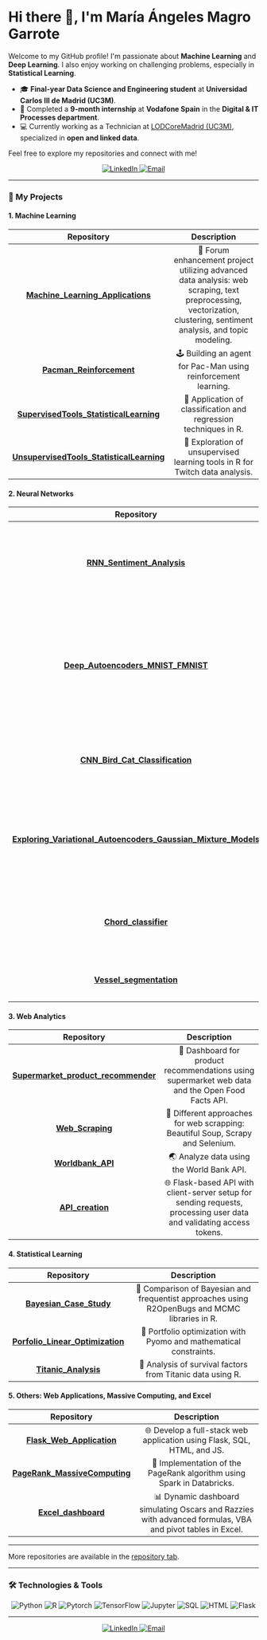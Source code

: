 # Hi there 👋, I'm María Ángeles Magro Garrote

Welcome to my GitHub profile! I'm passionate about **Machine Learning** and **Deep Learning**. I also enjoy working on challenging problems, especially in **Statistical Learning**.

- 🎓 **Final-year Data Science and Engineering student** at **Universidad Carlos III de Madrid (UC3M)**.
- 💼 Completed a **9-month internship** at **Vodafone Spain** in the **Digital & IT Processes department**.
- 💻 Currently working as a Technician at [LODCoreMadrid (UC3M)](https://lodcoremadrid.es/), specialized in **open and linked data**.

Feel free to explore my repositories and connect with me!

<p align="center">
  <a href="https://www.linkedin.com/in/maria-angeles-magro-garrote/" target="_blank">
    <img src="https://img.shields.io/badge/LinkedIn-0077B5?logo=linkedin&logoColor=white&style=for-the-badge" alt="LinkedIn" />
  </a>
  <a href="mailto:mamgmadrid@gmail.com">
    <img src="https://img.shields.io/badge/Email-D14836?logo=gmail&logoColor=white&style=for-the-badge" alt="Email" />
  </a>
</p>

---

### 🌟 My Projects

#### 1. **Machine Learning**
| **Repository** | **Description** |
|:--------------:|:---------------:|
| [**Machine_Learning_Applications**](https://github.com/mariamagro/Machine_Learning_Applications) | 🔄 Forum enhancement project utilizing advanced data analysis: web scraping, text preprocessing, vectorization, clustering, sentiment analysis, and topic modeling. |
| [**Pacman_Reinforcement**](https://github.com/mariamagro/Pacman_Reinforcement) | 🕹️ Building an agent for Pac-Man using reinforcement learning. |
| [**SupervisedTools_StatisticalLearning**](https://github.com/mariamagro/SupervisedTools_StatisticalLearning) | 🔢 Application of classification and regression techniques in R. |
| [**UnsupervisedTools_StatisticalLearning**](https://github.com/mariamagro/UnsupervisedTools_StatisticalLearning) | 🎯 Exploration of unsupervised learning tools in R for Twitch data analysis. |

#### 2. **Neural Networks**
| **Repository** | **Description** |
|:--------------:|:---------------:|
| [**RNN_Sentiment_Analysis**](https://github.com/mariamagro/RNN_Sentiment_Analysis) | 🌿 Sentiment analysis using RNNs and attention mechanisms to improve text classification. |
| [**Deep_Autoencoders_MNIST_FMNIST**](https://github.com/mariamagro/Deep_Autoencoders_MNIST_FMNIST) | 🧠 Explore deep autoencoders on MNIST & FMNIST datasets. Includes denoising, regularization, and architecture experiments. |
| [**CNN_Bird_Cat_Classification**](https://github.com/mariamagro/CNN_Bird_Cat_Classification) | 🐦 vs 🐈 CNN-based classifier using the CIFAR-10 dataset. |
| [**Exploring_Variational_Autoencoders_Gaussian_Mixture_Models**](https://github.com/mariamagro/Exploring_Variational_Autoencoders_Gaussian_Mixture_Models) | 🔀 Dive into VAEs for 3D Gaussian Mixture Models. Synthetic data generation & modeling. |
| [**Chord_classifier**](https://github.com/mariamagro/Chord_classifier) | 🎵 Classification of minor and major signals extracting key audio features. |
| [**Vessel_segmentation**](https://github.com/mariamagro/Vessel_segmentation) | 🧠 Retina image analysis and segmentation. |

#### 3. **Web Analytics**
| **Repository** | **Description** |
|:--------------:|:---------------:|
| [**Supermarket_product_recommender**](https://github.com/mariamagro/Supermarket_product_recommender) | 🛒 Dashboard for product recommendations using supermarket web data and the Open Food Facts API. |
| [**Web_Scraping**](https://github.com/mariamagro/Web_Scraping) | 🔄 Different approaches for web scrapping: Beautiful Soup, Scrapy and Selenium. |
| [**Worldbank_API**](https://github.com/mariamagro/Worldbank_API) | 🌏 Analyze data using the World Bank API. |
| [**API_creation**](https://github.com/mariamagro/API_creation) | 🌐 Flask-based API with client-server setup for sending requests, processing user data and validating access tokens. |

#### 4. **Statistical Learning**
| **Repository** | **Description** |
|:--------------:|:---------------:|
| [**Bayesian_Case_Study**](https://github.com/mariamagro/Bayesian_Case_Study) | 🌌 Comparison of Bayesian and frequentist approaches using R2OpenBugs and MCMC libraries in R. |
| [**Porfolio_Linear_Optimization**](https://github.com/mariamagro/Porfolio_Linear_Optimization) | 🔼 Portfolio optimization with Pyomo and mathematical constraints. |
| [**Titanic_Analysis**](https://github.com/mariamagro/Titanic_Analysis) | 🚢 Analysis of survival factors from Titanic data using R. |

#### 5. **Others: Web Applications, Massive Computing, and Excel**
| **Repository** | **Description** |
|:--------------:|:---------------:|
| [**Flask_Web_Application**](https://github.com/mariamagro/Flask_Web_Application) | 🌐 Develop a full-stack web application using Flask, SQL, HTML, and JS. |
| [**PageRank_MassiveComputing**](https://github.com/mariamagro/PageRank_MassiveComputing) | 🔄 Implementation of the PageRank algorithm using Spark in Databricks. |
| [**Excel_dashboard**](https://github.com/mariamagro/Excel_dashboard) | 📊 Dynamic dashboard simulating Oscars and Razzies with advanced formulas, VBA and pivot tables in Excel. |

---

More repositories are available in the [repository tab](https://github.com/mariamagro?tab=repositories). 

---

### 🛠️ Technologies & Tools

<p align="center">
  <img src="https://img.shields.io/badge/-Python-3776AB?logo=python&logoColor=white&style=for-the-badge" alt="Python" />
  <img src="https://img.shields.io/badge/-R-276DC3?logo=r&logoColor=white&style=for-the-badge" alt="R" />
  <img src="https://img.shields.io/badge/-PyTorch-EE4C2C?logo=pytorch&logoColor=white&style=for-the-badge" alt="Pytorch" />
  <img src="https://img.shields.io/badge/-TensorFlow-FF6F00?logo=tensorflow&logoColor=white&style=for-the-badge" alt="TensorFlow" />
  <img src="https://img.shields.io/badge/-Jupyter-0081CB?logo=jupyter&logoColor=white&style=for-the-badge" alt="Jupyter" />
  <img src="https://img.shields.io/badge/-SQL-4479A1?logo=mysql&logoColor=white&style=for-the-badge" alt="SQL" />
  <img src="https://img.shields.io/badge/-HTML-E34F26?logo=html5&logoColor=white&style=for-the-badge" alt="HTML" />
  <img src="https://img.shields.io/badge/-Flask-000000?logo=flask&logoColor=white&style=for-the-badge" alt="Flask" />
</p>

---

<p align="center">
  <a href="https://www.linkedin.com/in/maria-angeles-magro-garrote/" target="_blank">
    <img src="https://img.shields.io/badge/LinkedIn-0077B5?logo=linkedin&logoColor=white&style=for-the-badge" alt="LinkedIn" />
  </a>
  <a href="mailto:mamgmadrid@gmail.com">
    <img src="https://img.shields.io/badge/Email-D14836?logo=gmail&logoColor=white&style=for-the-badge" alt="Email" />
  </a>
</p>
